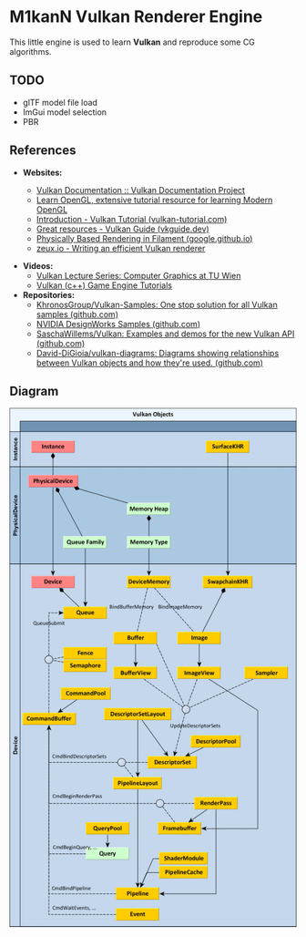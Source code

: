 # M1kanN Vulkan Renderer Engine

This little engine is used to learn **Vulkan** and reproduce some CG algorithms.



## TODO
- glTF model file load
- ImGui model selection
- PBR


## References

* **Websites:**

  * [Vulkan Documentation :: Vulkan Documentation Project](https://docs.vulkan.org/spec/latest/index.html)
  * [Learn OpenGL, extensive tutorial resource for learning Modern OpenGL](https://learnopengl.com/)

  - [Introduction - Vulkan Tutorial (vulkan-tutorial.com)](https://vulkan-tutorial.com/Introduction)
  - [Great resources - Vulkan Guide (vkguide.dev)](https://vkguide.dev/docs/great_resources)
  - [Physically Based Rendering in Filament (google.github.io)](https://google.github.io/filament/Filament.html)
  - [zeux.io - Writing an efficient Vulkan renderer](https://zeux.io/2020/02/27/writing-an-efficient-vulkan-renderer/)

- **Videos:**
  * [Vulkan Lecture Series: Computer Graphics at TU Wien](https://youtube.com/playlist?list=PLmIqTlJ6KsE1Jx5HV4sd2jOe3V1KMHHgn&si=-NMD7VzsJ1j2XeWx)
  * [Vulkan (c++) Game Engine Tutorials](https://youtube.com/playlist?list=PL8327DO66nu9qYVKLDmdLW_84-yE4auCR&si=H_bkhMgSvbs3Dfsm)
- **Repositories:**
  * [KhronosGroup/Vulkan-Samples: One stop solution for all Vulkan samples (github.com)](https://github.com/KhronosGroup/Vulkan-Samples)
  * [NVIDIA DesignWorks Samples (github.com)](https://github.com/nvpro-samples)
  * [SaschaWillems/Vulkan: Examples and demos for the new Vulkan API (github.com)](https://github.com/SaschaWillems/Vulkan)
  * [David-DiGioia/vulkan-diagrams: Diagrams showing relationships between Vulkan objects and how they're used. (github.com)](https://github.com/David-DiGioia/vulkan-diagrams)



## Diagram

![vulkan diagram](assets/readme_assets/Vulkan-Diagram.webp)
